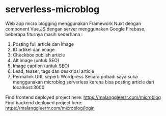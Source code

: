 # serverless-microblog
Web app micro blogging menggunakan Framework Nuxt dengan component Vue.JS dengan server menggunakan Google Firebase, 
beberapa fiturnya masih sederhana :
1.  Posting full article dan image
2.  ID artikel dan image
3.  Checkbox publish article
4.  Alt image (untuk SEO)
5.  Image caption (untuk SEO)
6.  Lead, teaser, tags dan deskripsi article
7.  Permalink URL seperti Wordpress
Secara pribadi saya suka menggunakan microblog serverless karena bisa posting article dari localhost:3000

Find frontend deployed project here: https://malanggleerrr.com/microblog <br>
Find backend deployed project here: https://malanggleerrr.com/microblog/login
